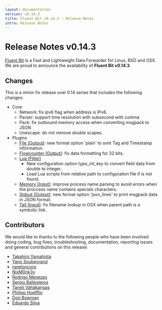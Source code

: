 ```yaml
---
layout: documentation
version: v0.14.3
title: Fluent Bit v0.14.3 - Release Notes
intro: Release Notes
---
```


# Release Notes v0.14.3

[Fluent Bit](http://fluentbit.io) is a Fast and Lightweight Data Forwarder for Linux, BSD and OSX. We are proud to announce the availability of __Fluent Bit v0.14.3__.

## Changes

This is a minor fix release over 0.14 series that includes the following changes:

 - Core
     - Network: fix ipv6 flag when address is IPv6.
     - Parser: support time resolution with subsecond with comma
     - Pack: fix outbound memory access when converting msgpack to JSON
     - Unescape: do not remove double scapes.
 - Plugins
     - [File (Output)](https://docs.fluentbit.io/manual/output/file): new format option 'plain' to omit Tag and Timestamp information.
     - [Flowcounter (Output)](https://docs.fluentbit.io/manual/output/flowcounter): fix data formatting for 32 bits.
     - [Lua (Filter)](https://docs.fluentbit.io/manual/filter/lua)
        - New configuration option _type\_int\_key_ to convert field data from double to integer.
        - Load Lua scripts from relative path to configuration file if is
        not found.
     - [Memory (Input)](https://docs.fluentbit.io/manual/input/mem): improve process name parsing to avoid errors when the proccess name contains specials characters.
     - [Stdout (Output)](https://docs.fluentbit.io/manual/output/stdout): new format option 'json_lines' to print msgpack data in JSON format.
     - [Tail (Input)](https://docs.fluentbit.io/manual/input/tail): fix filename lookup in OSX when parent path is a symbolic link.

## Contributors

We would like to thanks to the following people who have been involved doing coding, bug fixes, troubleshooting, documentation, reporting issues and general contributions on this release:

- [Takahiro Yamahista](https://github.com/nokute78)
- [Yann Soubeyrand](https://github.com/yann-soubeyrand)
- [newtoncorp](https://github.com/newtoncorp)
- [NixM0nk3y](https://github.com/NixM0nk3y)
- [Rodrigo Menezes](https://github.com/rdrgmnzs)
- [Sergio Ballesteros](https://github.com/ese)
- [Taneli Vähäkangas](https://github.com/taneli76)
- [Philipp Hoefflin](https://github.com/phoefflin)
- [Don Bowman](https://github.com/donbowman)
- [Eduardo Silva](https://github.com/edsiper)
